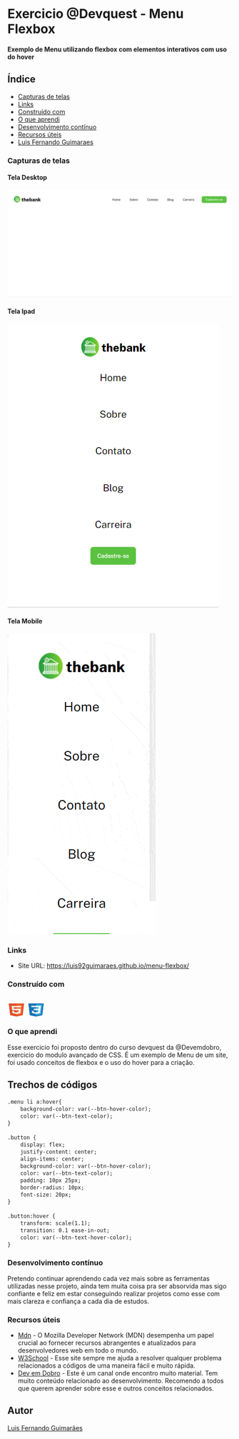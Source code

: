 # Exercicio @Devquest - Menu Flexbox


#### Exemplo de  Menu utilizando flexbox com elementos interativos com uso do hover

## Índice

- [Capturas de telas](#capturas-de-telas)
- [Links](#links)
- [Construído com](#construído-com)
- [O que aprendi](#o-que-aprendi)
- [Desenvolvimento contínuo](#desenvolvimento-contínuo)
- [Recursos úteis](#recursos-úteis)
- [Luis Fernando Guimaraes](#autor)

### Capturas de telas

#### Tela Desktop

<img src="./src/image/desktop.gif" alt="Tela desktop exibindo funcionalidades">

#### Tela Ipad

<img src="./src/image/ipad.gif" alt="Tela tablet exibindo funcionalidades">

#### Tela Mobile

<img src="./src/image/mobile.gif" alt="Exibindo responsividade no mobile">

### Links

- Site URL: https://luis92guimaraes.github.io/menu-flexbox/

### Construído com

<div style="display: inline_block"><br>
  <img align="center" alt="HTML" height="30" width="40" src="https://raw.githubusercontent.com/devicons/devicon/master/icons/html5/html5-original.svg">
  <img align="center" alt="CSS" height="30" width="40" src="https://raw.githubusercontent.com/devicons/devicon/master/icons/css3/css3-original.svg">     
</div>

### O que aprendi

Esse exercicio foi proposto dentro do curso devquest da @Devemdobro, exercicio do modulo avançado de CSS. É um exemplo de Menu de um site, foi usado conceitos de flexbox e o uso do hover para a criação.

## Trechos de códigos

```
.menu li a:hover{
    background-color: var(--btn-hover-color);
    color: var(--btn-text-color);
}

.button {
    display: flex;
    justify-content: center;
    align-items: center;
    background-color: var(--btn-hover-color);
    color: var(--btn-text-color);
    padding: 10px 25px;
    border-radius: 10px;
    font-size: 20px;
}

.button:hover {
    transform: scale(1.1);
    transition: 0.1 ease-in-out;
    color: var(--btn-text-hover-color);
}

```

### Desenvolvimento contínuo

Pretendo continuar aprendendo cada vez mais sobre as ferramentas utilizadas nesse projeto, ainda tem muita coisa pra ser absorvida mas sigo confiante e feliz em estar conseguindo realizar projetos como esse com mais clareza e confiança a cada dia de estudos.

### Recursos úteis

- [Mdn](https://developer.mozilla.org/en-US/) - O Mozilla Developer Network (MDN) desempenha um papel crucial ao fornecer recursos abrangentes e atualizados para desenvolvedores web em todo o mundo.
- [W3School](https://www.w3schools.com/css/default.asp) - Esse site sempre me ajuda a resolver qualquer problema relacionados a códigos de uma maneira fácil e muito rápida.
- [Dev em Dobro](https://www.youtube.com/@DevemDobro) - Este é um canal onde encontro muito material. Tem muito conteúdo relacionado ao desenvolvimento. Recomendo a todos que querem aprender sobre esse e outros conceitos relacionados.

## Autor

[Luis Fernando Guimarães](https://www.linkedin.com/in/luisfguimaraes/)